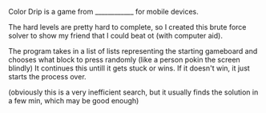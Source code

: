 Color Drip is a game from ____________ for mobile devices.

The hard levels are pretty hard to complete, so I created 
this brute force solver to show my friend that I could beat 
ot (with computer aid).

The program takes in a list of lists representing the starting gameboard and chooses what 
block to press randomly (like a person pokin the screen blindly)  It continues this untill it 
gets stuck or wins.  If it doesn't win, it just starts the process over.  

(obviously this is a very inefficient search, but it usually finds the solution in a few min, 
which may be good enough)